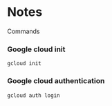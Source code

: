 # Notes
Commands
### Google cloud init
`gcloud init`

### Google cloud authentication
`gcloud auth login`
